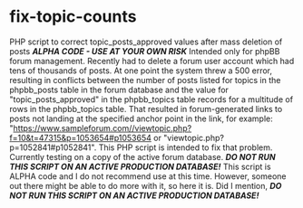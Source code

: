 # fix-topic-counts
PHP script to correct topic_posts_approved values after mass deletion of posts
***ALPHA CODE - USE AT YOUR OWN RISK***
Intended only for phpBB forum management. 
Recently had to delete a forum user account which had tens of thousands of posts. At one point the system threw a 500 error, resulting in conflicts between the number of posts listed for topics in the phpbb_posts table in the forum database and the value for "topic_posts_approved" in the phpbb_topics table records for a multitude of rows in the phpbb_topics table.
That resulted in forum-generated links to posts not landing at the specified anchor point in the link, for example: "https://www.sampleforum.com//viewtopic.php?f=10&t=47315&p=1053654#p1053654 or "viewtopic.php?p=1052841#p1052841". 
This PHP script is intended to fix that problem. Currently testing on a copy of the active forum database.
***DO NOT RUN THIS SCRIPT ON AN ACTIVE PRODUCTION DATABASE!***
This script is ALPHA code and I do not recommend use at this time. However, someone out there might be able to do more with it, so here it is.
Did I mention, ***DO NOT RUN THIS SCRIPT ON AN ACTIVE PRODUCTION DATABASE!***
